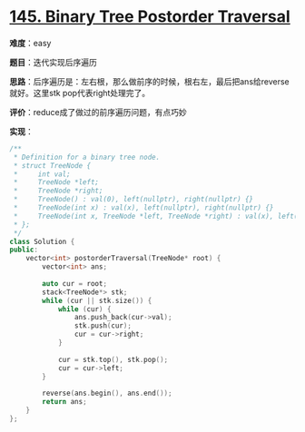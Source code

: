 # [145. Binary Tree Postorder Traversal](https://leetcode.com/problems/binary-tree-postorder-traversal/)

**难度**：easy

**题目**：迭代实现后序遍历

**思路**：后序遍历是：左右根，那么做前序的时候，根右左，最后把ans给reverse就好。这里stk pop代表right处理完了。

**评价**：reduce成了做过的前序遍历问题，有点巧妙

**实现**：

```cpp
/**
 * Definition for a binary tree node.
 * struct TreeNode {
 *     int val;
 *     TreeNode *left;
 *     TreeNode *right;
 *     TreeNode() : val(0), left(nullptr), right(nullptr) {}
 *     TreeNode(int x) : val(x), left(nullptr), right(nullptr) {}
 *     TreeNode(int x, TreeNode *left, TreeNode *right) : val(x), left(left), right(right) {}
 * };
 */
class Solution {
public:
    vector<int> postorderTraversal(TreeNode* root) {
        vector<int> ans;
        
        auto cur = root;
        stack<TreeNode*> stk;
        while (cur || stk.size()) {
            while (cur) {
                ans.push_back(cur->val);
                stk.push(cur);
                cur = cur->right;
            }
            
            cur = stk.top(), stk.pop();
            cur = cur->left;
        }
        
        reverse(ans.begin(), ans.end());
        return ans;
    }
};
```